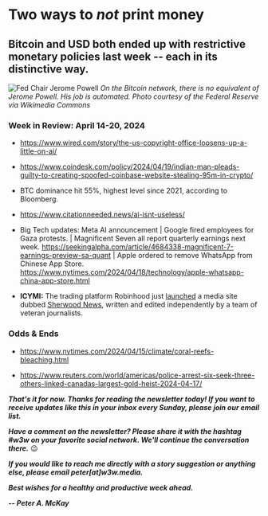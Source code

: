 # Two ways to *not* print money
## Bitcoin and USD both ended up with restrictive monetary policies last week -- each in its distinctive way.

<!--

Platform drafts...

- MailChimp: https://us15.admin.mailchimp.com/email/editor?id=20349331

- LinkedIn: https://www.linkedin.com/article/edit/7187869512904454144/?author=urn%3Ali%3Afsd_profile%3AACoAAAYIbNkBPBHpNq--pp945GKBQMoaBxEppjg

- Medium: https://medium.com/p/eff9388b31fa/edit

-->

![Fed Chair Jerome Powell](https://w3w.news/img/powell-1920.jpg)
*On the Bitcoin network, there is no equivalent of Jerome Powell. His job is automated. Photo courtesy of the Federal Reserve via Wikimedia Commons*

<!--

Lede item. Should run ~450 words. Juxtapose Fed flip-flopping and the halving. A contrast in monetary policies.

https://www.cnn.com/2024/04/16/business/chair-powell-discussion/index.html

https://www.reuters.com/markets/us/feds-powell-jefferson-square-restrictive-policy-with-strong-data-2024-04-16/

-->

### Week in Review: April 14-20, 2024

- https://www.wired.com/story/the-us-copyright-office-loosens-up-a-little-on-ai/

- https://www.coindesk.com/policy/2024/04/19/indian-man-pleads-guilty-to-creating-spoofed-coinbase-website-stealing-95m-in-crypto/

- BTC dominance hit 55%, highest level since 2021, according to Bloomberg.

- https://www.citationneeded.news/ai-isnt-useless/

- Big Tech updates: Meta AI announcement | Google fired employees for Gaza protests. | Magnificent Seven all report quarterly earnings next week. https://seekingalpha.com/article/4684338-magnificent-7-earnings-preview-sa-quant | Apple ordered to remove WhatsApp from Chinese App Store. https://www.nytimes.com/2024/04/18/technology/apple-whatsapp-china-app-store.html

- **ICYMI:** The trading platform Robinhood just [launched](https://www.axios.com/2024/04/09/robinhood-launches-sherwood-media) a media site dubbed [Sherwood News](https://sherwood.news/), written and edited independently by a team of veteran journalists.

### Odds & Ends

- https://www.nytimes.com/2024/04/15/climate/coral-reefs-bleaching.html

- https://www.reuters.com/world/americas/police-arrest-six-seek-three-others-linked-canadas-largest-gold-heist-2024-04-17/

_**That's it for now. Thanks for reading the newsletter today! If you want to receive updates like this in your inbox every Sunday, please join our email list.**_

_**Have a comment on the newsletter? Please share it with the hashtag #w3w on your favorite social network. We'll continue the conversation there.**_ 😉

_**If you would like to reach me directly with a story suggestion or anything else, please email peter[at]w3w.media.**_

_**Best wishes for a healthy and productive week ahead.**_  

_**-- Peter A. McKay**_  
